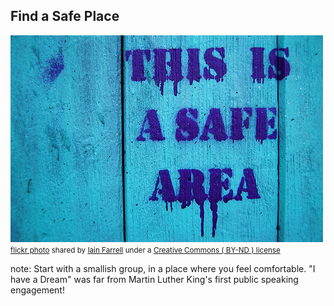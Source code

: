 ##  Find a Safe Place

<a title="Certified safe" href="https://flickr.com/photos/iain/4803757455"><img src="/images/4803757455_4296b37989.jpg" /></a><br /><small><a title="Certified safe" href="https://flickr.com/photos/iain/4803757455">flickr photo</a> shared by <a href="https://flickr.com/people/iain">Iain Farrell</a> under a <a href="https://creativecommons.org/licenses/by-nd/2.0/">Creative Commons ( BY-ND ) license</a> </small>

note:
    Start with a smallish group, in a place where you feel comfortable.
    "I have a Dream" was far from Martin Luther King's first public
    speaking engagement!
